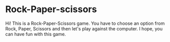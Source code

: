 # Rock-Paper-scissors

Hi! This is a Rock-Paper-Scissors game. 
You have to choose an option from Rock, Paper, Scissors and then let's play against the computer.
I hope, you can have fun with this game. 
